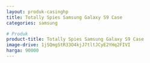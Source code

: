 ```yaml
---
layout: produk-casinghp
title: Totally Spies Samsung Galaxy S9 Case
categories: samsung

# Produk
product-title: Totally Spies Samsung Galaxy S9 Case
image-drive: 1jSQmgStR33O4kjJ7tltJCyE2YHq2FIVI
harga: 90000
---
```

